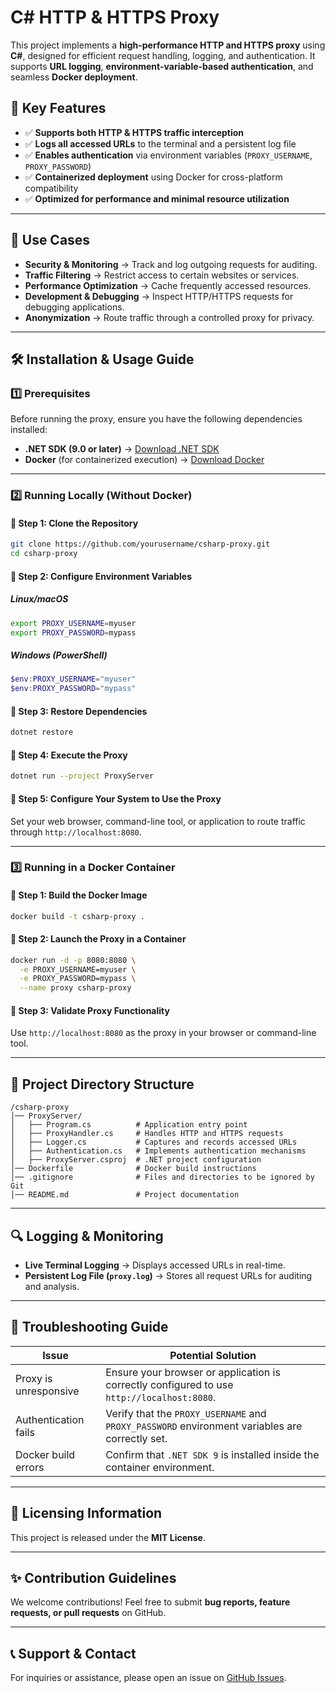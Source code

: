 
# C# HTTP & HTTPS Proxy

This project implements a **high-performance HTTP and HTTPS proxy** using **C#**, designed for efficient request handling, logging, and authentication. It supports **URL logging**, **environment-variable-based authentication**, and seamless **Docker deployment**.

## 🚀 Key Features

- ✅ **Supports both HTTP & HTTPS traffic interception**
- ✅ **Logs all accessed URLs** to the terminal and a persistent log file
- ✅ **Enables authentication** via environment variables (`PROXY_USERNAME`, `PROXY_PASSWORD`)
- ✅ **Containerized deployment** using Docker for cross-platform compatibility
- ✅ **Optimized for performance and minimal resource utilization**

---

## 🎯 Use Cases

- **Security & Monitoring** → Track and log outgoing requests for auditing.
- **Traffic Filtering** → Restrict access to certain websites or services.
- **Performance Optimization** → Cache frequently accessed resources.
- **Development & Debugging** → Inspect HTTP/HTTPS requests for debugging applications.
- **Anonymization** → Route traffic through a controlled proxy for privacy.

---

## 🛠️ Installation & Usage Guide

### **1️⃣ Prerequisites**

Before running the proxy, ensure you have the following dependencies installed:

- **.NET SDK (9.0 or later)** → [Download .NET SDK](https://dotnet.microsoft.com/en-us/download)
- **Docker** (for containerized execution) → [Download Docker](https://www.docker.com/)

---

### **2️⃣ Running Locally (Without Docker)**

#### **🔹 Step 1: Clone the Repository**

```sh
git clone https://github.com/yourusername/csharp-proxy.git
cd csharp-proxy
```

#### **🔹 Step 2: Configure Environment Variables**

##### **Linux/macOS**

```sh
export PROXY_USERNAME=myuser
export PROXY_PASSWORD=mypass
```

##### **Windows (PowerShell)**

```powershell
$env:PROXY_USERNAME="myuser"
$env:PROXY_PASSWORD="mypass"
```

#### **🔹 Step 3: Restore Dependencies**

```sh
dotnet restore
```

#### **🔹 Step 4: Execute the Proxy**

```sh
dotnet run --project ProxyServer
```

#### **🔹 Step 5: Configure Your System to Use the Proxy**

Set your web browser, command-line tool, or application to route traffic through `http://localhost:8080`.

---

### **3️⃣ Running in a Docker Container**

#### **🔹 Step 1: Build the Docker Image**

```sh
docker build -t csharp-proxy .
```

#### **🔹 Step 2: Launch the Proxy in a Container**

```sh
docker run -d -p 8080:8080 \
  -e PROXY_USERNAME=myuser \
  -e PROXY_PASSWORD=mypass \
  --name proxy csharp-proxy
```

#### **🔹 Step 3: Validate Proxy Functionality**

Use `http://localhost:8080` as the proxy in your browser or command-line tool.

---

## 📂 Project Directory Structure

```
/csharp-proxy
│── ProxyServer/
│   ├── Program.cs          # Application entry point
│   ├── ProxyHandler.cs     # Handles HTTP and HTTPS requests
│   ├── Logger.cs           # Captures and records accessed URLs
│   ├── Authentication.cs   # Implements authentication mechanisms
│   ├── ProxyServer.csproj  # .NET project configuration
│── Dockerfile              # Docker build instructions
│── .gitignore              # Files and directories to be ignored by Git
│── README.md               # Project documentation
```

---

## 🔍 Logging & Monitoring

- **Live Terminal Logging** → Displays accessed URLs in real-time.
- **Persistent Log File (`proxy.log`)** → Stores all request URLs for auditing and analysis.

---

## 🎯 Troubleshooting Guide

| Issue                 | Potential Solution                                                                                 |
| --------------------- | -------------------------------------------------------------------------------------------------- |
| Proxy is unresponsive | Ensure your browser or application is correctly configured to use `http://localhost:8080`.       |
| Authentication fails  | Verify that the `PROXY_USERNAME` and `PROXY_PASSWORD` environment variables are correctly set. |
| Docker build errors   | Confirm that `.NET SDK 9` is installed inside the container environment.                         |

---

## 📜 Licensing Information

This project is released under the **MIT License**.

---

## ✨ Contribution Guidelines

We welcome contributions! Feel free to submit **bug reports, feature requests, or pull requests** on GitHub.

---

## 📞 Support & Contact

For inquiries or assistance, please open an issue on [GitHub Issues](https://github.com/yourusername/csharp-proxy/issues).
